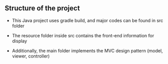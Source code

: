 ## Structure of the project

* This Java project uses gradle build, and major codes can be found in src folder

* The resource folder inside src contains the front-end information for display

* Additionally, the main folder implements the MVC design pattern (model, viewer, controller)
